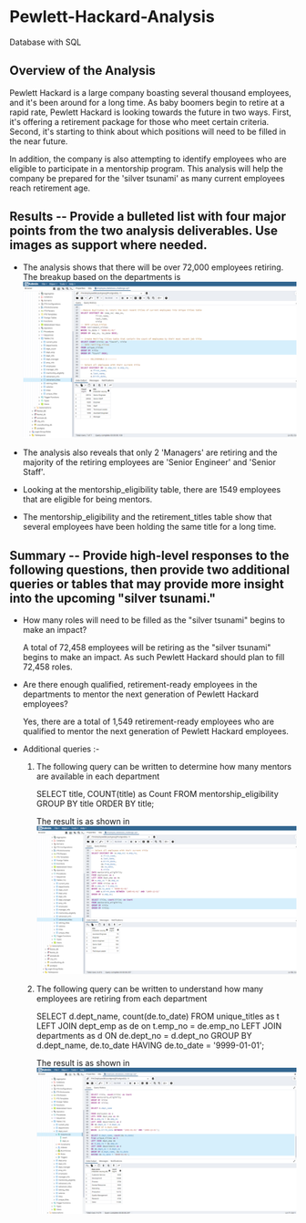 # Pewlett-Hackard-Analysis
Database with SQL

## Overview of the Analysis

Pewlett Hackard is a large company boasting several thousand employees, and it's been around for a long time. As baby boomers begin to retire at a rapid rate, Pewlett Hackard is looking towards the future in two ways. First, it's offering a retirement package for those who meet certain criteria. Second, it's starting to think about which positions will need to be filled in the near future. 

In addition, the company is also attempting to identify employees who are eligible to participate in a mentorship program. This analysis will help the company be prepared for the 'silver tsunami' as many current employees reach retirement age.


## Results -- Provide a bulleted list with four major points from the two analysis deliverables. Use images as support where needed.

- The analysis shows that there will be over 72,000 employees retiring. The breakup based on the departments is ![Retiring roles.](retiring_titles.png)

- The analysis also reveals that only 2 'Managers' are retiring and the majority of the retiring employees are 'Senior Engineer' and 'Senior Staff'. 

- Looking at the mentorship_eligibility table, there are 1549 employees that are eligible for being mentors.

- The mentorship_eligibility and the retirement_titles table show that several employees have been holding the same title for a long time.

## Summary -- Provide high-level responses to the following questions, then provide two additional queries or tables that may provide more insight into the upcoming "silver tsunami."

- How many roles will need to be filled as the "silver tsunami" begins to make an impact?

    A total of 72,458 employees will be retiring as the "silver tsunami" begins to make an impact. As such Pewlett Hackard should plan to fill 72,458 roles.


- Are there enough qualified, retirement-ready employees in the departments to mentor the next generation of Pewlett Hackard employees?

    Yes, there are a total of 1,549 retirement-ready employees who are qualified to mentor the next generation of Pewlett Hackard employees.

-  Additional queries :-

    1. The following query can be written to determine how many mentors are available in each department  

        SELECT title, COUNT(title) as Count
        FROM mentorship_eligibility
        GROUP BY title
        ORDER BY title;

        The result is as shown in ![Mentorship results.](mentorship.png)

    2. The following query can be written to understand how many employees are retiring from each department

        SELECT d.dept_name, count(de.to_date)
        FROM unique_titles as t
        LEFT JOIN dept_emp as de
        on t.emp_no = de.emp_no
        LEFT JOIN departments as d
        ON de.dept_no = d.dept_no
        GROUP BY d.dept_name, de.to_date
        HAVING de.to_date = '9999-01-01';

        The result is as shown in ![Department count.](department.png)



